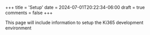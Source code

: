 +++
title = 'Setup'
date = 2024-07-01T20:22:34-06:00
draft = true
comments = false
+++

This page will include information to setup the Ki365 development environment
